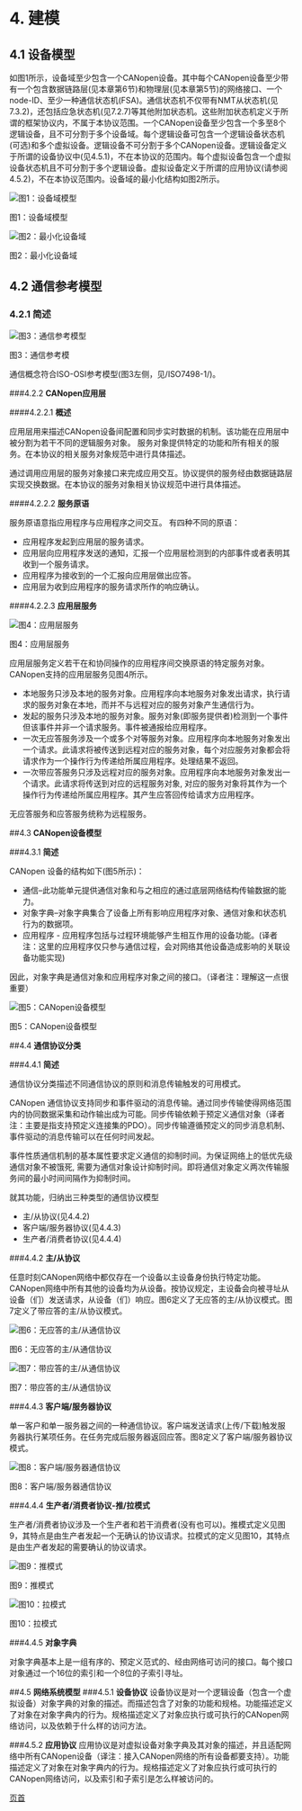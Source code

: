 # 4. **建模**

## 4.1 **设备模型**

<span id="jump">如</span>图1所示，设备域至少包含一个CANopen设备。其中每个CANopen设备至少带有一个包含数据链路层(见本章第6节)和物理层(见本章第5节)的网络接口、一个node-ID、至少一种通信状态机(FSA)。通信状态机不仅带有NMT从状态机(见7.3.2)，还包括应急状态机(见7.2.7)等其他附加状态机。这些附加状态机定义于所谓的框架协议内，不属于本协议范围。一个CANopen设备至少包含一个多至8个逻辑设备，且不可分割于多个设备域。每个逻辑设备可包含一个逻辑设备状态机(可选)和多个虚拟设备。逻辑设备不可分割于多个CANopen设备。逻辑设备定义于所谓的设备协议中(见4.5.1)，不在本协议的范围内。每个虚拟设备包含一个虚拟设备状态机且不可分割于多个逻辑设备。虚拟设备定义于所谓的应用协议(请参阅4.5.2)，不在本协议范围内。设备域的最小化结构如图2所示。

![图1：设备域模型](./CANopen_DS301_CN_image/1.png)

图1：设备域模型

![图2：最小化设备域](./CANopen_DS301_CN_image/2.png)

图2：最小化设备域
 
## 4.2 **通信参考模型**

### 4.2.1 **简述**

![图3：通信参考模型](./CANopen_DS301_CN_image/3.png)

图3：通信参考模

通信概念符合ISO-OSI参考模型(图3左侧，见/ISO7498-1/)。

###4.2.2 **CANopen应用层**

####4.2.2.1	**概述**

应用层用来描述CANopen设备间配置和同步实时数据的机制。该功能在应用层中被分割为若干不同的逻辑服务对象。 服务对象提供特定的功能和所有相关的服务。在本协议的相关服务对象规范中进行具体描述。

通过调用应用层的服务对象接口来完成应用交互。协议提供的服务经由数据链路层实现交换数据。在本协议的服务对象相关协议规范中进行具体描述。

####4.2.2.2 **服务原语**

服务原语意指应用程序与应用程序之间交互。 有四种不同的原语：
* 应用程序发起到应用层的服务请求。
* 应用层向应用程序发送的通知，汇报一个应用层检测到的内部事件或者表明其收到一个服务请求。
* 应用程序为接收到的一个汇报向应用层做出应答。
* 应用层为收到应用程序的服务请求所作的响应确认。

####4.2.2.3 **应用层服务**

![图4：应用层服务](./CANopen_DS301_CN_image/4.png)

图4：应用层服务

应用层服务定义若干在和协同操作的应用程序间交换原语的特定服务对象。CANopen支持的应用层服务见图4所示。
* 本地服务只涉及本地的服务对象。应用程序向本地服务对象发出请求，执行请求的服务对象在本地，而并不与远程对应的服务对象产生通信行为。
* 发起的服务只涉及本地的服务对象。服务对象(即服务提供者)检测到一个事件但该事件并非一个请求服务。事件被通报给应用程序。
* 一次无应答服务涉及一个或多个对等服务对象。应用程序向本地服务对象发出一个请求。此请求将被传送到远程对应的服务对象，每个对应服务对象都会将请求作为一个操作行为传递给所属应用程序。处理结果不返回。
* 一次带应答服务只涉及远程对应的服务对象。应用程序向本地服务对象发出一个请求。此请求将传送到对应的远程服务对象, 对应的服务对象将其作为一个操作行为传递给所属应用程序。其产生应答回传给请求方应用程序。

无应答服务和应答服务统称为远程服务。

##4.3 **CANopen设备模型**

###4.3.1 **简述**

CANopen 设备的结构如下(图5所示)：
* 通信–此功能单元提供通信对象和与之相应的通过底层网络结构传输数据的能力。
* 对象字典–对象字典集合了设备上所有影响应用程序对象、通信对象和状态机行为的数据项。
* 应用程序 - 应用程序包括与过程环境能够产生相互作用的设备功能。(译者注：这里的应用程序仅只参与通信过程，会对网络其他设备造成影响的关联设备功能实现)

因此，对象字典是通信对象和应用程序对象之间的接口。（译者注：理解这一点很重要）

![图5：CANopen设备模型](./CANopen_DS301_CN_image/5.png)

图5：CANopen设备模型

##4.4 **通信协议分类**

###4.4.1 **简述**

通信协议分类描述不同通信协议的原则和消息传输触发的可用模式。

CANopen 通信协议支持同步和事件驱动的消息传输。通过同步传输使得网络范围内的协同数据采集和动作输出成为可能。同步传输依赖于预定义通信对象（译者注：主要是指支持预定义连接集的PDO）。同步传输遵循预定义的同步消息机制、事件驱动的消息传输可以在任何时间发起。

事件性质通信机制的基本属性要求定义通信的抑制时间。为保证网络上的低优先级通信对象不被饿死, 需要为通信对象设计抑制时间。即将通信对象定义两次传输服务间的最小时间间隔作为抑制时间。

就其功能，归纳出三种类型的通信协议模型
* 主/从协议(见4.4.2)
* 客户端/服务器协议(见4.4.3)
* 生产者/消费者协议(见4.4.4)

###4.4.2 **主/从协议**

任意时刻CANopen网络中都仅存在一个设备以主设备身份执行特定功能。CANopen网络中所有其他的设备均为从设备。按协议规定，主设备会向被寻址从设备（们）发送请求，从设备（们）响应。图6定义了无应答的主/从协议模式。图7定义了带应答的主/从协议模式。

![图6：无应答的主/从通信协议](./CANopen_DS301_CN_image/6.png)

图6：无应答的主/从通信协议

![图7：带应答的主/从通信协议](./CANopen_DS301_CN_image/7.png)

图7：带应答的主/从通信协议

###4.4.3 **客户端/服务器协议**

单一客户和单一服务器之间的一种通信协议。客户端发送请求(上传/下载)触发服务器执行某项任务。在任务完成后服务器返回应答。图8定义了客户端/服务器协议模式。

![图8：客户端/服务器通信协议](./CANopen_DS301_CN_image/8.png)

图8：客户端/服务器通信协议

###4.4.4 **生产者/消费者协议-推/拉模式**

生产者/消费者协议涉及一个生产者和若干消费者(没有也可以)。推模式定义见图9，其特点是由生产者发起一个无确认的协议请求。拉模式的定义见图10，其特点是由生产者发起的需要确认的协议请求。

![图9：推模式](./CANopen_DS301_CN_image/9.png)

图9：推模式

![图10：拉模式](./CANopen_DS301_CN_image/10.png)

图10：拉模式

###4.4.5 **对象字典**

对象字典基本上是一组有序的、预定义范式的、经由网络可访问的接口。每个接口对象通过一个16位的索引和一个8位的子索引寻址。

##4.5 **网络系统模型**
###4.5.1 **设备协议**
设备协议是对一个逻辑设备（包含一个虚拟设备）对象字典的对象的描述。而描述包含了对象的功能和规格。功能描述定义了对象在对象字典内的行为。规格描述定义了对象应执行或可执行的CANopen网络访问，以及依赖于什么样的访问方法。

###4.5.2 **应用协议**
应用协议是对虚拟设备对象字典及其对象的描述，并且适配网络中所有CANopen设备（译注：接入CANopen网络的所有设备都要支持）。功能描述定义了对象在对象字典内的行为。规格描述定义了对象应执行或可执行的CANopen网络访问，以及索引和子索引是怎么样被访问的。

[页首](#jump)
